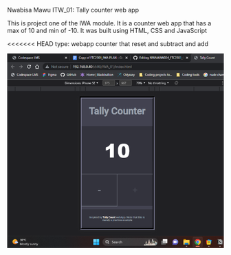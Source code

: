 Nwabisa Mawu ITW_01: Tally counter web app

This is project one of the IWA module. It is a counter web app that has a max of 10 and min of -10.
It was built using HTML, CSS and JavaScript

<<<<<<< HEAD
type: webapp counter that reset and subtract and add

![screenshot-of-counter](/IWA_01/Tally-counter.png)
